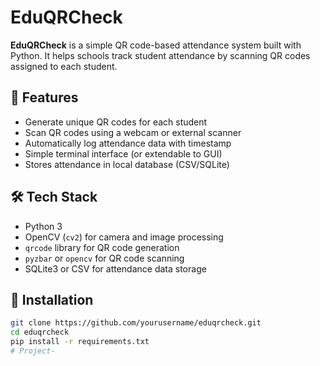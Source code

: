 # EduQRCheck

**EduQRCheck** is a simple QR code-based attendance system built with Python. It helps schools track student attendance by scanning QR codes assigned to each student.

## 📌 Features

- Generate unique QR codes for each student
- Scan QR codes using a webcam or external scanner
- Automatically log attendance data with timestamp
- Simple terminal interface (or extendable to GUI)
- Stores attendance in local database (CSV/SQLite)

## 🛠️ Tech Stack

- Python 3
- OpenCV (`cv2`) for camera and image processing
- `qrcode` library for QR code generation
- `pyzbar` or `opencv` for QR code scanning
- SQLite3 or CSV for attendance data storage

## 🚀 Installation

```bash
git clone https://github.com/yourusername/eduqrcheck.git
cd eduqrcheck
pip install -r requirements.txt
# Project-